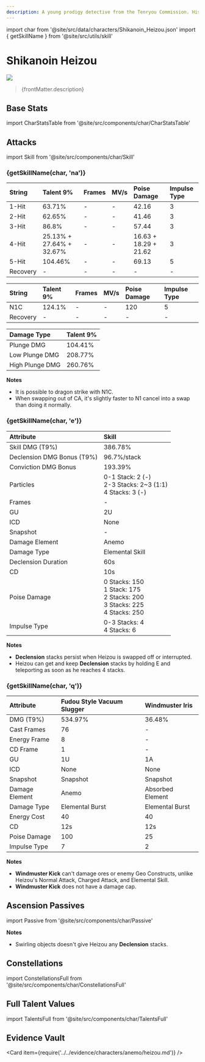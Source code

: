```yaml
---
description: A young prodigy detective from the Tenryou Commission. His senses are sharp and his thoughts are clear.
---
```


import char from '@site/src/data/characters/Shikanoin_Heizou.json'
import { getSkillName } from '@site/src/utils/skill'

# Shikanoin Heizou

![](/img/characters/gacha/Shikanoin_Heizou.png)

<blockquote>{frontMatter.description}</blockquote>

## Base Stats

import CharStatsTable from '@site/src/components/char/CharStatsTable'

<CharStatsTable char={char} />

## Attacks

import Skill from '@site/src/components/char/Skill'

<Tabs>
<TabItem value='na' label='Normal Attacks'>
<h3>{getSkillName(char, 'na')}</h3>
<div class='talent-columns'>
<Skill char={char} skill='na' sectionFilter='Normal Attack' />

| String   | Talent 9%                | Frames | MV/s | Poise Damage          | Impulse Type |
| :------- | :----------------------- | :----- | :--- | :-------------------- | :----------- |
| 1-Hit    | 63.71%                   | -      | -    | 42.16                 | 3            |
| 2-Hit    | 62.65%                   | -      | -    | 41.46                 | 3            |
| 3-Hit    | 86.8%                    | -      | -    | 57.44                 | 3            |
| 4-Hit    | 25.13% + 27.64% + 32.67% | -      | -    | 16.63 + 18.29 + 21.62 | 3            |
| 5-Hit    | 104.46%                  | -      | -    | 69.13                 | 5            |
| Recovery | -                        | -      | -    | -                     | -            |

</div>
<div class='talent-columns'>
<Skill char={char} skill='na' sectionFilter='Charged Attack' />

| String   | Talent 9% | Frames | MV/s | Poise Damage | Impulse Type |
| :------- | :-------- | :----- | :--- | :----------- | :----------- |
| N1C      | 124.1%    | -      | -    | 120          | 5            |
| Recovery | -         | -      | -    | -            | -            |

</div>
<div class='talent-columns'>
<Skill char={char} skill='na' sectionFilter='Plunging Attack' />

| Damage Type     | Talent 9% |
| :-------------- | :-------- |
| Plunge DMG      | 104.41%   |
| Low Plunge DMG  | 208.77%   |
| High Plunge DMG | 260.76%   |

</div>

**Notes**

* It is possible to dragon strike with N1C.
* When swapping out of CA, it's slightly faster to N1 cancel into a swap than doing it normally.

</TabItem>

<TabItem value='e' label='Skill'>
<h3>{getSkillName(char, 'e')}</h3>
<div class='talent-columns'>
<Skill char={char} skill='e' />

| Attribute                    | Skill                                                                                        |
| :--------------------------- | :------------------------------------------------------------------------------------------- |
| Skill DMG \(T9%\)            | 386.78%                                                                                      |
| Declension DMG Bonus \(T9%\) | 96.7%/stack                                                                                  |
| Conviction DMG Bonus         | 193.39%                                                                                      |
| Particles                    | 0-1 Stack: 2 \(-\) <br/> 2-3 Stacks: 2~3 \(1:1\) <br/> 4 Stacks: 3 \(-\)                     |
| Frames                       | -                                                                                            |
| GU                           | 2U                                                                                           |
| ICD                          | None                                                                                         |
| Snapshot                     | -                                                                                            |
| Damage Element               | Anemo                                                                                        |
| Damage Type                  | Elemental Skill                                                                              |
| Declension Duration          | 60s                                                                                          |
| CD                           | 10s                                                                                          |
| Poise Damage                 | 0 Stacks: 150 <br/> 1 Stack: 175 <br/> 2 Stacks: 200 <br/> 3 Stacks: 225 <br/> 4 Stacks: 250 |
| Impulse Type                 | 0-3 Stacks: 4 <br/> 4 Stacks: 6                                                              |

</div>

**Notes**

* **Declension** stacks persist when Heizou is swapped off or interrupted.
* Heizou can get and keep **Declension** stacks by holding E and teleporting as soon as he reaches 4 stacks.

</TabItem>

<TabItem value='q' label='Burst'>
<h3>{getSkillName(char, 'q')}</h3>
<div class='talent-columns'>
<Skill char={char} skill='q'/>

| Attribute      | Fudou Style Vacuum Slugger | Windmuster Iris  |
| :------------- | :------------------------- | :--------------- |
| DMG \(T9%\)    | 534.97%                    | 36.48%           |
| Cast Frames    | 76                         | -                |
| Energy Frame   | 8                          | -                |
| CD Frame       | 1                          | -                |
| GU             | 1U                         | 1A               |
| ICD            | None                       | None             |
| Snapshot       | Snapshot                   | Snapshot         |
| Damage Element | Anemo                      | Absorbed Element |
| Damage Type    | Elemental Burst            | Elemental Burst  |
| Energy Cost    | 40                         | 40               |
| CD             | 12s                        | 12s              |
| Poise Damage   | 100                        | 25               |
| Impulse Type   | 7                          | 2                |

</div>

**Notes**

* **Windmuster Kick** can't damage ores or enemy Geo Constructs, unlike Heizou's Normal Attack, Charged Attack, and Elemental Skill.
* **Windmuster Kick** does not have a damage cap.

</TabItem>
</Tabs>

## Ascension Passives

import Passive from '@site/src/components/char/Passive'

<Tabs>
<TabItem value='passive' label='Passive'>
<Passive char={char} passive={2} />
</TabItem>

<TabItem value='a1' label='Ascension 1'>
<Passive char={char} passive={0} />

**Notes**

* Swirling objects doesn't give Heizou any **Declension** stacks.

</TabItem>

<TabItem value="a4" label="Ascension 4">
<Passive char={char} passive={1} />
</TabItem>
</Tabs>

## Constellations

import ConstellationsFull from '@site/src/components/char/ConstellationsFull'

<ConstellationsFull char={char} />

## Full Talent Values

import TalentsFull from '@site/src/components/char/TalentsFull'

<TalentsFull char={char} />

## Evidence Vault

<Card item={require('../../evidence/characters/anemo/heizou.md')} />
